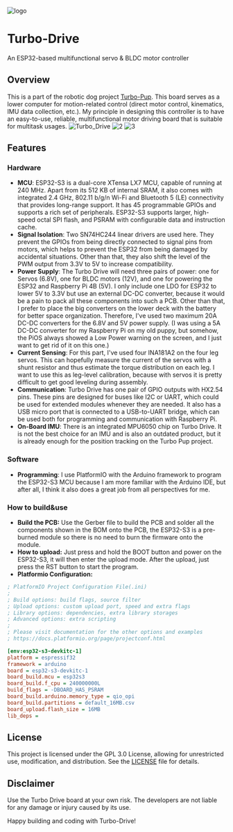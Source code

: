 ![logo](https://github.com/MackaJunest/Turbo-Drive/assets/95353708/3a06846e-b842-41a0-ab2a-13b1df655202)
# Turbo-Drive
An ESP32-based multifunctional servo & BLDC motor controller

## Overview

This is a part of the robotic dog project [Turbo-Pup](https://github.com/MackaJunest/Turbo-Pup). This board serves as a lower computer for motion-related control (direct motor control, kinematics, IMU data collection, etc.). My principle in designing this controller is to have an easy-to-use, reliable, multifunctional motor driving board that is suitable for multitask usages.
![Turbo_Drive](https://github.com/MackaJunest/Turbo-Drive/assets/95353708/e448c803-73c9-4991-ad39-4416c5ea1a47)
![2](https://github.com/MackaJunest/Turbo-Drive/assets/95353708/20dcd9bc-c17d-4b01-a3cb-455c4b6b0098)
![3](https://github.com/MackaJunest/Turbo-Drive/assets/95353708/314e8b04-1a01-4444-bbd9-54dc6ec299ba)

## Features

### Hardware 
- **MCU**: ESP32-S3 is a dual-core XTensa LX7 MCU, capable of running at 240 MHz. Apart from its 512 KB of internal SRAM, it also comes with integrated 2.4 GHz, 802.11 b/g/n Wi-Fi and Bluetooth 5 (LE) connectivity that provides long-range support. It has 45 programmable GPIOs and supports a rich set of peripherals. ESP32-S3 supports larger, high-speed octal SPI flash, and PSRAM with configurable data and instruction cache.
- **Signal Isolation**: Two SN74HC244 linear drivers are used here. They prevent the GPIOs from being directly connected to signal pins from motors, which helps to prevent the ESP32 from being damaged by accidental situations. Other than that, they also shift the level of the PWM output from 3.3V to 5V to increase compatibility.
- **Power Supply**: The Turbo Drive will need three pairs of power: one for Servos (6.8V), one for BLDC motors (12V), and one for powering the ESP32 and Raspberry Pi 4B (5V). I only include one LDO for ESP32 to lower 5V to 3.3V but use an external DC-DC converter, because it would be a pain to pack all these components into such a PCB. Other than that, I prefer to place the big converters on the lower deck with the battery for better space organization. Therefore, I've used two maximum 20A DC-DC converters for the 6.8V and 5V power supply. (I was using a 5A DC-DC converter for my Raspberry Pi on my old puppy, but somehow, the PiOS always showed a Low Power warning on the screen, and I just want to get rid of it on this one.)
- **Current Sensing**: For this part, I've used four INA181A2 on the four leg servos. This can hopefully measure the current of the servos with a shunt resistor and thus estimate the torque distribution on each leg. I want to use this as leg-level calibration, because with servos it is pretty difficult to get good leveling during assembly.
- **Communication**: Turbo Drive has one pair of GPIO outputs with HX2.54 pins. These pins are designed for buses like I2C or UART, which could be used for extended modules whenever they are needed. It also has a USB micro port that is connected to a USB-to-UART bridge, which can be used both for programming and communication with Raspberry Pi.
- **On-Board IMU**: There is an integrated MPU6050 chip on Turbo Drive. It is not the best choice for an IMU and is also an outdated product, but it is already enough for the position tracking on the Turbo Pup project.

### Software
- **Programming**: 
I use PlatformIO with the Arduino framework to program the ESP32-S3 MCU because I am more familiar with the Arduino IDE, but after all, I think it also does a great job from all perspectives for me.

### How to build&use

- **Build the PCB:** Use the Gerber file to build the PCB and solder all the components shown in the BOM onto the PCB, the ESP32-S3 is a pre-burned module so there is no need to burn the firmware onto the module.
- **How to upload:** Just press and hold the BOOT button and power on the ESP32-S3, it will then enter the upload mode. After the upload, just press the RST button to start the program. 
- **Platformio Configuration:**
```ini
; PlatformIO Project Configuration File(.ini)
;
; Build options: build flags, source filter
; Upload options: custom upload port, speed and extra flags
; Library options: dependencies, extra library storages
; Advanced options: extra scripting
;
; Please visit documentation for the other options and examples
; https://docs.platformio.org/page/projectconf.html

[env:esp32-s3-devkitc-1]
platform = espressif32
framework = arduino
board = esp32-s3-devkitc-1
board_build.mcu = esp32s3
board_build.f_cpu = 240000000L
build_flags = -DBOARD_HAS_PSRAM
board_build.arduino.memory_type = qio_opi
board_build.partitions = default_16MB.csv
board_upload.flash_size = 16MB
lib_deps = 
```

## License
This project is licensed under the GPL 3.0 License, allowing for unrestricted use, modification, and distribution. See the [LICENSE](LICENSE) file for details.

## Disclaimer
Use the Turbo Drive board at your own risk. The developers are not liable for any damage or injury caused by its use.

Happy building and coding with Turbo-Drive!
